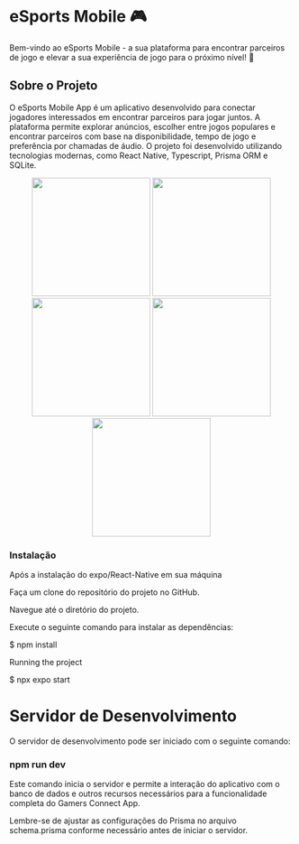 # eSports Mobile 🎮


Bem-vindo ao  eSports Mobile  - a sua plataforma para encontrar parceiros de jogo e elevar a sua experiência de jogo para o próximo nível!  🚀


## Sobre o Projeto
O  eSports Mobile App é um aplicativo desenvolvido para conectar jogadores interessados em encontrar parceiros para jogar juntos. A plataforma permite explorar anúncios, escolher entre jogos populares e encontrar parceiros com base na disponibilidade, tempo de jogo e preferência por chamadas de áudio. O projeto foi desenvolvido utilizando tecnologias modernas, como React Native, Typescript, Prisma ORM e SQLite.

<div align="center">
<img src="https://github.com/roblevictor/eSports-Mobile/assets/99829800/30c8884b-720a-46bb-b458-f42ebbfc0713" width="210px" />
<img src="https://github.com/roblevictor/eSports-Mobile/assets/99829800/3c56872d-a8be-4adf-935d-98082fcdbd16)73f100c9c609)" width="210px" />
<img src="https://github.com/roblevictor/eSports-Mobile/assets/99829800/88e7d4ed-dfde-460b-85bd-97648c8dc374" width="210px" />
<img src="https://github.com/roblevictor/eSports-Mobile/assets/99829800/1f988035-2595-4987-8aea-ae1ca6a9359b" width="210px" />
<img src="https://github.com/roblevictor/eSports-Mobile/assets/99829800/2ee607b8-4138-4ca9-9e80-30d44e37be94" width="210px" />
</div>



### Instalação
Após a instalação do expo/React-Native em sua máquina

Faça um clone do repositório do projeto no GitHub.

Navegue até o diretório do projeto.

Execute o seguinte comando para instalar as dependências:

$ npm install

Running the project

$ npx expo start


# Servidor de Desenvolvimento
O servidor de desenvolvimento pode ser iniciado com o seguinte comando:



### npm run dev
Este comando inicia o servidor e permite a interação do aplicativo com o banco de dados e outros recursos necessários para a funcionalidade completa do Gamers Connect App.

Lembre-se de ajustar as configurações do Prisma no arquivo schema.prisma conforme necessário antes de iniciar o servidor.
